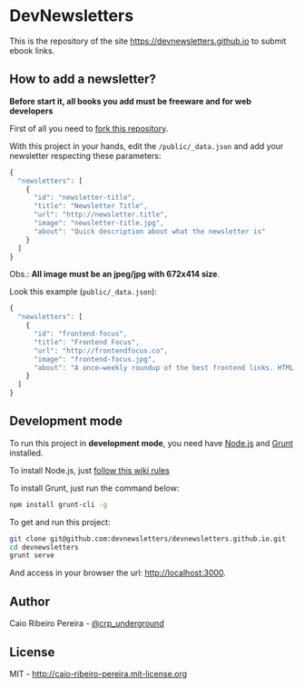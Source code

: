 # DevNewsletters

This is the repository of the site https://devnewsletters.github.io to submit ebook links.

## How to add a newsletter?

**Before start it, all books you add must be freeware and for web developers**

First of all you need to [fork this repository](https://github.com/devnewsletters/devnewsletters.github.io/fork).

With this project in your hands, edit the `/public/_data.json` and add your newsletter respecting these parameters:

``` javascript
{
  "newsletters": [
    {
      "id": "newsletter-title",
      "title": "Newsletter Title",
      "url": "http://newsletter.title",
      "image": "newsletter-title.jpg",
      "about": "Quick description about what the newsletter is"
    }
  ]
}
```

Obs.: **All image must be an jpeg/jpg with 672x414 size**.

Look this example (`public/_data.json`):

``` javascript
{
  "newsletters": [
    {
      "id": "frontend-focus",
      "title": "Frontend Focus",
      "url": "http://frontendfocus.co",
      "image": "frontend-focus.jpg",
      "about": "A once–weekly roundup of the best frontend links. HTML, CSS, WebGL, Canvas, and more."
    }
  ]
}
```

## Development mode

To run this project in **development mode**, you need have [Node.js](http://nodejs.org) and [Grunt](http://gruntjs.com) installed.

To install Node.js, just [follow this wiki rules](http://nodejs.org/download)

To install Grunt, just run the command below:

``` bash
npm install grunt-cli -g
```

To get and run this project:

``` bash
git clone git@github.com:devnewsletters/devnewsletters.github.io.git
cd devnewsletters
grunt serve
```

And access in your browser the url: [http://localhost:3000](http://localhost:3000).

## Author

Caio Ribeiro Pereira - [@crp_underground](http://twitter.com/crp_underground)

## License

MIT - http://caio-ribeiro-pereira.mit-license.org

